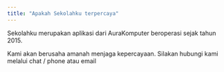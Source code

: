 ```yaml
---
title: "Apakah Sekolahku terpercaya"
---
```


Sekolahku merupakan aplikasi dari AuraKomputer beroperasi sejak tahun 2015.

Kami akan berusaha amanah menjaga kepercayaan. Silakan hubungi kami melalui chat / phone atau email
